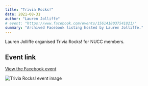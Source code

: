 ```yaml
---
title: "Trivia Rocks!"
date: 2021-08-31
author: "Lauren Jolliffe"
# event: "https://www.facebook.com/events/1561418037541821/"
summary: "Archived Facebook listing hosted by Lauren Jolliffe."
---
```

Lauren Jolliffe organised Trivia Rocks! for NUCC members.

## Event link

[View the Facebook event](https://www.facebook.com/events/1561418037541821/)

![Trivia Rocks! event image](/trip/event-images/20210831_trivia_rocks.jpg)
